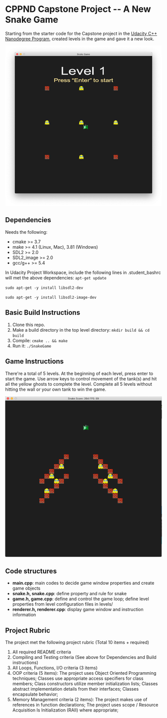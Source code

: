 # CPPND Capstone Project -- A New Snake Game

Starting from the starter code for the Capstone project in the [Udacity C++ Nanodegree Program](https://www.udacity.com/course/c-plus-plus-nanodegree--nd213), created levels in the game and gave it a new look. 

<img src="screenshot1.png"/>


## Dependencies

Needs the following:
* cmake >= 3.7
* make >= 4.1 (Linux, Mac), 3.81 (Windows)
* SDL2 >= 2.0
* SDL2_image >= 2.0
* gcc/g++ >= 5.4

In Udacity Project Workspace, include the following lines in .student_bashrc will met the above dependencies:
`apt-get update`

`sudo apt-get -y install libsdl2-dev`

`sudo apt-get -y install libsdl2-image-dev`

## Basic Build Instructions

1. Clone this repo.
2. Make a build directory in the top level directory: `mkdir build && cd build`
3. Compile: `cmake .. && make`
4. Run it: `./SnakeGame`

## Game Instructions

There're a total of 5 levels. At the beginning of each level, press enter to start the game. Use arrow keys to control movement of the tank(s) and hit all the yellow ghosts to complete the level. Complete all 5 levels without hitting the wall or your own tank to win the game. 

<img src="screenshot2.png"/>

## Code structures

* **main.cpp**: main codes to decide game window properties and create game objects
* **snake.h, snake.cpp**: define property and rule for snake
* **game.h, game.cpp**: define and control the game loop; define level properties from level configuration files in levels/
* **renderer.h, renderer.cpp**: display game window and instruction information

## Project Rubric

The project met the following project rubric (Total 10 items + required)
1. All required README criteria
2. Compiling and Testing criteria (See above for Dependencies and Build instructions)
3. All Loops, Functions, I/O criteria (3 items)
4. OOP criteria (5 items): The project uses Object Oriented Programming techniques; Classes use appropriate access specifiers for class members; Class constructors utilize member initialization lists; Classes abstract implementation details from their interfaces; Classes encapsulate behavior; 
5. Memory Management criteria (2 items): The project makes use of references in function declarations; The project uses scope / Resource Acquisition Is Initialization (RAII) where appropriate; 
